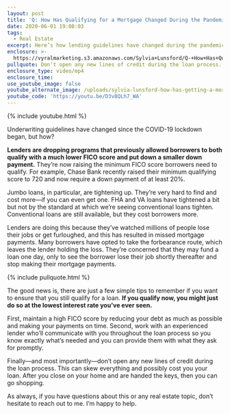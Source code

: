 ```yaml
---
layout: post
title: 'Q: How Has Qualifying for a Mortgage Changed During the Pandemic?'
date: 2020-06-01 19:08:03
tags:
  - Real Estate
excerpt: Here’s how lending guidelines have changed during the pandemic.
enclosure: >-
  https://vyralmarketing.s3.amazonaws.com/Sylvia+Lunsford/Q-+How+Has+Qualifying+for+a+Mortgage+Changed+During+the+Pandemic_.mp4
pullquote: Don’t open any new lines of credit during the loan process.
enclosure_type: video/mp4
enclosure_time:
use_youtube_image: false
youtube_alternate_image: /uploads/sylvia-lunsford-how-has-getting-a-mortgage-changed-yt.jpg
youtube_code: 'https://youtu.be/D3v8QLh7_WA'
---
```


{% include youtube.html %}

Underwriting guidelines have changed since the COVID-19 lockdown began, but how?

**Lenders are dropping programs that previously allowed borrowers to both qualify with a much lower FICO score and put down a smaller down payment.** They’re now raising the minimum FICO score borrowers need to qualify. For example, Chase Bank recently raised their minimum qualifying score to 720 and now require a down payment of at least 20%.&nbsp;

Jumbo loans, in particular, are tightening up. They’re very hard to find and cost more—if you can even get one. FHA and VA loans have tightened a bit but not by the standard at which we’re seeing conventional loans tighten. Conventional loans are still available, but they cost borrowers more.&nbsp;

Lenders are doing this because they’ve watched millions of people lose their jobs or get furloughed, and this has resulted in missed mortgage payments. Many borrowers have opted to take the forbearance route, which leaves the lender holding the loss. They’re concerned that they may fund a loan one day, only to see the borrower lose their job shortly thereafter and stop making their mortgage payments.&nbsp;

{% include pullquote.html %}

The good news is, there are just a few simple tips to remember if you want to ensure that you still qualify for a loan. **If you qualify now, you might just do so at the lowest interest rate you’ve ever seen.&nbsp;**

First, maintain a high FICO score by reducing your debt as much as possible and making your payments on time. Second, work with an experienced lender who’ll communicate with you throughout the loan process so you know exactly what’s needed and you can provide them with what they ask for promptly.&nbsp;

Finally—and most importantly—don’t open any new lines of credit during the loan process. This can skew everything and possibly cost you your loan. After you close on your home and are handed the keys, then you can go shopping.&nbsp;

As always, if you have questions about this or any real estate topic, don’t hesitate to reach out to me. I’m happy to help.